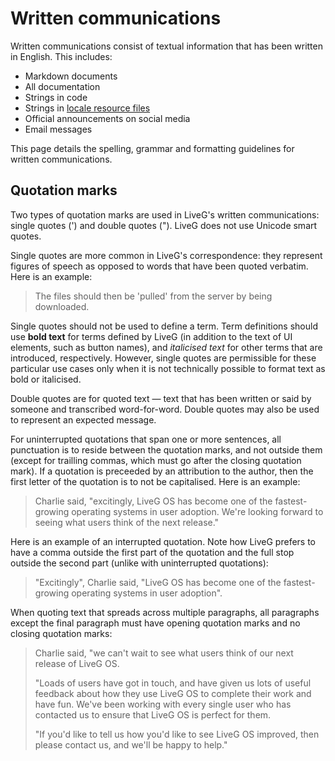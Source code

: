 # Written communications
Written communications consist of textual information that has been written in English. This includes:

* Markdown documents
* All documentation
* Strings in code
* Strings in [locale resource files](https://docs.liveg.tech/?product=adaptui&page=localising-apps.md)
* Official announcements on social media
* Email messages

This page details the spelling, grammar and formatting guidelines for written communications.

## Quotation marks
Two types of quotation marks are used in LiveG's written communications: single quotes (') and double quotes ("). LiveG does not use Unicode smart quotes.

Single quotes are more common in LiveG's correspondence: they represent figures of speech as opposed to words that have been quoted verbatim. Here is an example:

> The files should then be 'pulled' from the server by being downloaded.

Single quotes should not be used to define a term. Term definitions should use **bold text** for terms defined by LiveG (in addition to the text of UI elements, such as button names), and _italicised text_ for other terms that are introduced, respectively. However, single quotes are permissible for these particular use cases only when it is not technically possible to format text as bold or italicised.

Double quotes are for quoted text — text that has been written or said by someone and transcribed word-for-word. Double quotes may also be used to represent an expected message.

For uninterrupted quotations that span one or more sentences, all punctuation is to reside between the quotation marks, and not outside them (except for trailling commas, which must go after the closing quotation mark). If a quotation is preceeded by an attribution to the author, then the first letter of the quotation is to not be capitalised. Here is an example:

> Charlie said, "excitingly, LiveG OS has become one of the fastest-growing operating systems in user adoption. We're looking forward to seeing what users think of the next release."

Here is an example of an interrupted quotation. Note how LiveG prefers to have a comma outside the first part of the quotation and the full stop outside the second part (unlike with uninterrupted quotations):

> "Excitingly", Charlie said, "LiveG OS has become one of the fastest-growing operating systems in user adoption".

When quoting text that spreads across multiple paragraphs, all paragraphs except the final paragraph must have opening quotation marks and no closing quotation marks:

> Charlie said, "we can't wait to see what users think of our next release of LiveG OS.
>
> "Loads of users have got in touch, and have given us lots of useful feedback about how they use LiveG OS to complete their work and have fun. We've been working with every single user who has contacted us to ensure that LiveG OS is perfect for them.
>
> "If you'd like to tell us how you'd like to see LiveG OS improved, then please contact us, and we'll be happy to help."